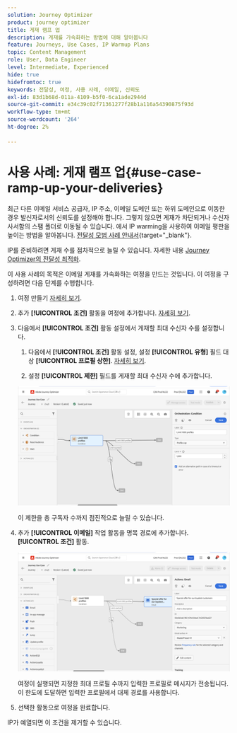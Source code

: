```yaml
---
solution: Journey Optimizer
product: journey optimizer
title: 게재 램프 업
description: 게재를 가속화하는 방법에 대해 알아봅니다
feature: Journeys, Use Cases, IP Warmup Plans
topic: Content Management
role: User, Data Engineer
level: Intermediate, Experienced
hide: true
hidefromtoc: true
keywords: 전달성, 여정, 사용 사례, 이메일, 신뢰도
exl-id: 83d1b68d-011a-4109-b5f0-6ca1ade2944d
source-git-commit: e34c39c02f71361277f28b1a116a54390875f93d
workflow-type: tm+mt
source-wordcount: '264'
ht-degree: 2%

---
```


# 사용 사례: 게재 램프 업{#use-case-ramp-up-your-deliveries}

최근 다른 이메일 서비스 공급자, IP 주소, 이메일 도메인 또는 하위 도메인으로 이동한 경우 발신자로서의 신뢰도를 설정해야 합니다. 그렇지 않으면 게재가 차단되거나 수신자 사서함의 스팸 폴더로 이동될 수 있습니다. 에서 IP warming을 사용하여 이메일 평판을 높이는 방법을 알아봅니다. [전달성 모범 사례 안내서](https://experienceleague.adobe.com/docs/deliverability-learn/deliverability-best-practice-guide/additional-resources/generic-resources/increase-reputation-with-ip-warming.html?lang=ko){target="_blank"}.

IP를 준비하려면 게재 수를 점차적으로 늘릴 수 있습니다. 자세한 내용 [Journey Optimizer의 전달성 최적화](../reports/deliverability.md).

이 사용 사례의 목적은 이메일 게재를 가속화하는 여정을 만드는 것입니다. 이 여정을 구성하려면 다음 단계를 수행합니다.

1. 여정 만들기 [자세히 보기](journey-gs.md).

1. 추가 **[!UICONTROL 조건]** 활동을 여정에 추가합니다. [자세히 보기](condition-activity.md).

1. 다음에서 **[!UICONTROL 조건]** 활동 설정에서 게재할 최대 수신자 수를 설정합니다.

   1. 다음에서 **[!UICONTROL 조건]** 활동 설정, 설정 **[!UICONTROL 유형]** 필드 대상 **[!UICONTROL 프로필 상한]**. [자세히 보기](condition-activity.md#profile_cap).

   1. 설정 **[!UICONTROL 제한]** 필드를 게재할 최대 수신자 수에 추가합니다.

   ![](assets/profile-cap-condition.png)

   이 제한을 총 구독자 수까지 점진적으로 늘릴 수 있습니다.

1. 추가 **[!UICONTROL 이메일]** 작업 활동을 명목 경로에 추가합니다. **[!UICONTROL 조건]** 활동.

   ![](assets/ramp-up-deliveries-message.png)

   여정이 실행되면 지정한 최대 프로필 수까지 입력한 프로필로 메시지가 전송됩니다. 이 한도에 도달하면 입력한 프로필에서 대체 경로를 사용합니다.

1. 선택한 활동으로 여정을 완료합니다.

IP가 예열되면 이 조건을 제거할 수 있습니다.
